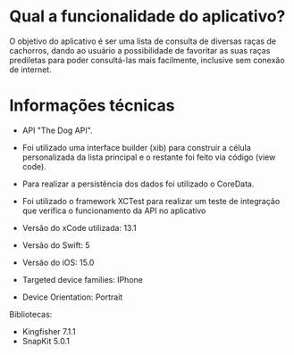# Qual a funcionalidade do aplicativo?

O objetivo do aplicativo é ser uma lista de consulta de diversas raças de cachorros, dando ao usuário a possibilidade de favoritar as suas raças prediletas para poder consultá-las mais facilmente, inclusive sem conexão de internet.



# Informações técnicas


- API "The Dog API". 
- Foi utilizado uma interface builder (xib) para construir a célula personalizada da lista principal e o restante foi feito via código (view code).
- Para realizar a persistência dos dados foi utilizado o CoreData.
- Foi utilizado o framework XCTest para realizar um teste de integração que verifica o funcionamento da API no aplicativo


- Versão do xCode utilizada: 13.1
- Versão do Swift: 5
- Versão do iOS: 15.0
- Targeted device families: IPhone
- Device Orientation: Portrait


Bibliotecas:
- Kingfisher 7.1.1
- SnapKit 5.0.1


